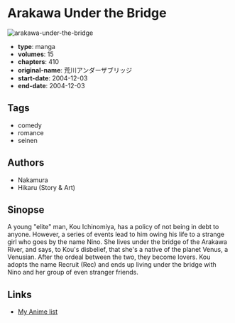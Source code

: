 # Arakawa Under the Bridge

![arakawa-under-the-bridge](https://cdn.myanimelist.net/images/manga/1/59489.jpg)

-   **type**: manga
-   **volumes**: 15
-   **chapters**: 410
-   **original-name**: 荒川アンダーザブリッジ
-   **start-date**: 2004-12-03
-   **end-date**: 2004-12-03

## Tags

-   comedy
-   romance
-   seinen

## Authors

-   Nakamura
-   Hikaru (Story & Art)

## Sinopse

A young "elite" man, Kou Ichinomiya, has a policy of not being in debt to anyone. However, a series of events lead to him owing his life to a strange girl who goes by the name Nino. She lives under the bridge of the Arakawa River, and says, to Kou's disbelief, that she's a native of the planet Venus, a Venusian. After the ordeal between the two, they become lovers. Kou adopts the name Recruit (Rec) and ends up living under the bridge with Nino and her group of even stranger friends.

## Links

-   [My Anime list](https://myanimelist.net/manga/14154/Arakawa_Under_the_Bridge)
